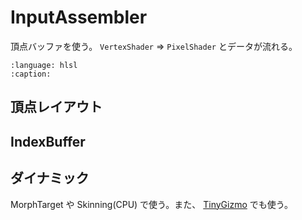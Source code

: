 # InputAssembler

頂点バッファを使う。
`VertexShader` => `PixelShader` とデータが流れる。

```{literalinclude} ../../assets/ia.hlsl
:language: hlsl
:caption:
```

## 頂点レイアウト


## IndexBuffer

## ダイナミック

MorphTarget や Skinning(CPU) で使う。また、 [TinyGizmo](../three_d/tinygizmo) でも使う。
